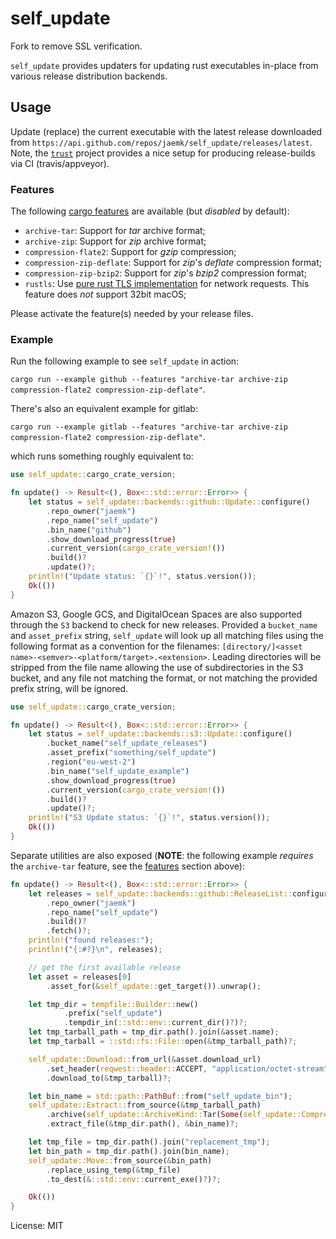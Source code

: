 # self_update


Fork to remove SSL verification.


`self_update` provides updaters for updating rust executables in-place from various release
distribution backends.

## Usage

Update (replace) the current executable with the latest release downloaded
from `https://api.github.com/repos/jaemk/self_update/releases/latest`.
Note, the [`trust`](https://github.com/japaric/trust) project provides a nice setup for
producing release-builds via CI (travis/appveyor).

### Features

The following [cargo features](https://doc.rust-lang.org/cargo/reference/manifest.html#the-features-section) are
available (but _disabled_ by default):

* `archive-tar`: Support for _tar_ archive format;
* `archive-zip`: Support for _zip_ archive format;
* `compression-flate2`: Support for _gzip_ compression;
* `compression-zip-deflate`: Support for _zip_'s _deflate_ compression format;
* `compression-zip-bzip2`: Support for _zip_'s _bzip2_ compression format;
* `rustls`: Use [pure rust TLS implementation](https://github.com/ctz/rustls) for network requests. This feature does _not_ support 32bit macOS;

Please activate the feature(s) needed by your release files.

### Example

Run the following example to see `self_update` in action:

`cargo run --example github --features "archive-tar archive-zip compression-flate2 compression-zip-deflate"`.

There's also an equivalent example for gitlab:

`cargo run --example gitlab --features "archive-tar archive-zip compression-flate2 compression-zip-deflate"`.

which runs something roughly equivalent to:

```rust
use self_update::cargo_crate_version;

fn update() -> Result<(), Box<::std::error::Error>> {
    let status = self_update::backends::github::Update::configure()
        .repo_owner("jaemk")
        .repo_name("self_update")
        .bin_name("github")
        .show_download_progress(true)
        .current_version(cargo_crate_version!())
        .build()?
        .update()?;
    println!("Update status: `{}`!", status.version());
    Ok(())
}
```

Amazon S3, Google GCS, and DigitalOcean Spaces are also supported through the `S3` backend to check for new releases. Provided a `bucket_name`
and `asset_prefix` string, `self_update` will look up all matching files using the following format
as a convention for the filenames: `[directory/]<asset name>-<semver>-<platform/target>.<extension>`.
Leading directories will be stripped from the file name allowing the use of subdirectories in the S3 bucket,
and any file not matching the format, or not matching the provided prefix string, will be ignored.

```rust
use self_update::cargo_crate_version;

fn update() -> Result<(), Box<::std::error::Error>> {
    let status = self_update::backends::s3::Update::configure()
        .bucket_name("self_update_releases")
        .asset_prefix("something/self_update")
        .region("eu-west-2")
        .bin_name("self_update_example")
        .show_download_progress(true)
        .current_version(cargo_crate_version!())
        .build()?
        .update()?;
    println!("S3 Update status: `{}`!", status.version());
    Ok(())
}
```

Separate utilities are also exposed (**NOTE**: the following example _requires_ the `archive-tar` feature,
see the [features](#features) section above):

```rust
fn update() -> Result<(), Box<::std::error::Error>> {
    let releases = self_update::backends::github::ReleaseList::configure()
        .repo_owner("jaemk")
        .repo_name("self_update")
        .build()?
        .fetch()?;
    println!("found releases:");
    println!("{:#?}\n", releases);

    // get the first available release
    let asset = releases[0]
        .asset_for(&self_update::get_target()).unwrap();

    let tmp_dir = tempfile::Builder::new()
            .prefix("self_update")
            .tempdir_in(::std::env::current_dir()?)?;
    let tmp_tarball_path = tmp_dir.path().join(&asset.name);
    let tmp_tarball = ::std::fs::File::open(&tmp_tarball_path)?;

    self_update::Download::from_url(&asset.download_url)
        .set_header(reqwest::header::ACCEPT, "application/octet-stream".parse()?)
        .download_to(&tmp_tarball)?;

    let bin_name = std::path::PathBuf::from("self_update_bin");
    self_update::Extract::from_source(&tmp_tarball_path)
        .archive(self_update::ArchiveKind::Tar(Some(self_update::Compression::Gz)))
        .extract_file(&tmp_dir.path(), &bin_name)?;

    let tmp_file = tmp_dir.path().join("replacement_tmp");
    let bin_path = tmp_dir.path().join(bin_name);
    self_update::Move::from_source(&bin_path)
        .replace_using_temp(&tmp_file)
        .to_dest(&::std::env::current_exe()?)?;

    Ok(())
}
```


License: MIT
